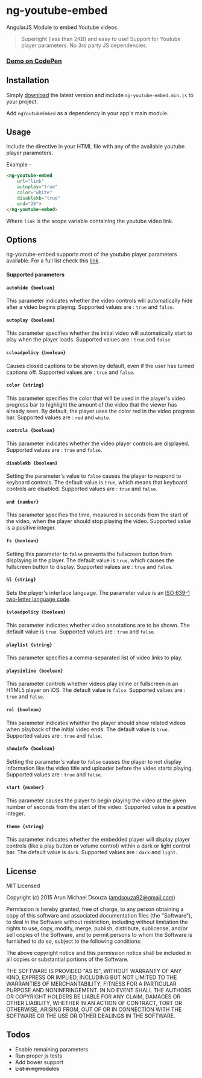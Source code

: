 # ng-youtube-embed
AngularJS Module to embed Youtube videos
> Superlight (less than 2KB) and easy to use! Support for Youtube player parameters. No 3rd party JS dependencies. 

### [Demo on CodePen](http://codepen.io/amdsouza92/pen/yNxyJV)

## Installation

Simply [download](https://github.com/ArunMichaelDsouza/ng-youtube-embed/archive/v0.1.0.zip) the latest version and include ``ng-youtube-embed.min.js`` to your project.

Add ``ngYoutubeEmbed`` as a dependency in your app's main module.

## Usage

Include the directive in your HTML file with any of the available youtube player parameters.

Example - 
```html
<ng-youtube-embed 
	url="link" 
    autoplay="true"
    color="white"
    disablekb="true"
    end="20">
</ng-youtube-embed>
```
Where ``link`` is the scope variable containing the youtube video link.

## Options

ng-youtube-embed supports most of the youtube player parameters available. For a full list check this [link](https://developers.google.com/youtube/player_parameters).

#### Supported parameters

#### ``autohide {boolean}``
This parameter indicates whether the video controls will automatically hide after a video begins playing. 
Supported values are : ``true`` and ``false``.

#### ``autoplay {boolean}``
This parameter specifies whether the initial video will automatically start to play when the player loads.
Supported values are : ``true`` and ``false``.

#### ``ccloadpolicy {boolean}``
Causes closed captions to be shown by default, even if the user has turned captions off.
Supported values are : ``true`` and ``false``.

#### ``color {string}``
This parameter specifies the color that will be used in the player's video progress bar to highlight the amount of the video that the viewer has already seen. By default, the player uses the color red in the video progress bar.
Supported values are : ``red`` and ``white``.

#### ``controls {boolean}``
This parameter indicates whether the video player controls are displayed.
Supported values are : ``true`` and ``false``.

#### ``disablekb {boolean}``
Setting the parameter's value to ``false`` causes the player to respond to keyboard controls. The default value is ``true``, which means that keyboard controls are disabled. 
Supported values are : ``true`` and ``false``.

#### ``end {number}``
This parameter specifies the time, measured in seconds from the start of the video, when the player should stop playing the video. 
Supported value is a positive integer.

#### ``fs {boolean}``
Setting this parameter to ``false`` prevents the fullscreen button from displaying in the player. The default value is ``true``, which causes the fullscreen button to display.
Supported values are : ``true`` and ``false``.

#### ``hl {string}``
Sets the player's interface language. 
The parameter value is an [ISO 639-1 two-letter language code](http://www.loc.gov/standards/iso639-2/php/code_list.php).

#### ``ivloadpolicy {boolean}``
This parameter indicates whether video annotations are to be shown. The default value is ``true``.
Supported values are : ``true`` and ``false``.

#### ``playlist {string}``
This parameter specifies a comma-separated list of video links to play.

#### ``playsinline {boolean}``
This parameter controls whether videos play inline or fullscreen in an HTML5 player on iOS. The default value is ``false``.
Supported values are : ``true`` and ``false``.

#### ``rel {boolean}``
This parameter indicates whether the player should show related videos when playback of the initial video ends. The default value is ``true``.
Supported values are : ``true`` and ``false``.

#### ``showinfo {boolean}``
Setting the parameter's value to ``false`` causes the player to not display information like the video title and uploader before the video starts playing.
Supported values are : ``true`` and ``false``.

#### ``start {number}``
This parameter causes the player to begin playing the video at the given number of seconds from the start of the video.
Supported value is a positive integer.

#### ``theme {string}``
This parameter indicates whether the embedded player will display player controls (like a play button or volume control) within a dark or light control bar. The default value is ``dark``.
Supported values are : ``dark`` and ``light``.

## License

MIT Licensed

Copyright (c) 2015 Arun Michael Dsouza (amdsouza92@gmail.com)

Permission is hereby granted, free of charge, to any person obtaining a copy of this software and associated documentation files (the "Software"), to deal in the Software without restriction, including without limitation the rights to use, copy, modify, merge, publish, distribute, sublicense, and/or sell copies of the Software, and to permit persons to whom the Software is furnished to do so, subject to the following conditions:

The above copyright notice and this permission notice shall be included in all copies or substantial portions of the Software.

THE SOFTWARE IS PROVIDED "AS IS", WITHOUT WARRANTY OF ANY KIND, EXPRESS OR IMPLIED, INCLUDING BUT NOT LIMITED TO THE WARRANTIES OF MERCHANTABILITY, FITNESS FOR A PARTICULAR PURPOSE AND NONINFRINGEMENT. IN NO EVENT SHALL THE AUTHORS OR COPYRIGHT HOLDERS BE LIABLE FOR ANY CLAIM, DAMAGES OR OTHER LIABILITY, WHETHER IN AN ACTION OF CONTRACT, TORT OR OTHERWISE, ARISING FROM, OUT OF OR IN CONNECTION WITH THE SOFTWARE OR THE USE OR OTHER DEALINGS IN THE SOFTWARE.

## Todos

* Enable remaining parameters
* Run proper js tests
* Add bower support
* ~~List in ngmodules~~















